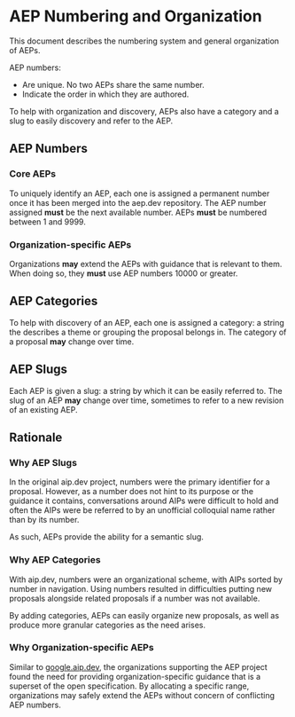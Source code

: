 # AEP Numbering and Organization

This document describes the numbering system and general organization of AEPs.

AEP numbers:

- Are unique. No two AEPs share the same number.
- Indicate the order in which they are authored.

To help with organization and discovery, AEPs also have a category and a slug
to easily discovery and refer to the AEP.

## AEP Numbers

### Core AEPs

To uniquely identify an AEP, each one is assigned a permanent number once it
has been merged into the aep.dev repository. The AEP number assigned **must**
be the next available number. AEPs **must** be numbered between 1 and 9999.

### Organization-specific AEPs

Organizations **may** extend the AEPs with guidance that is relevant to them.
When doing so, they **must** use AEP numbers 10000 or greater.

## AEP Categories

To help with discovery of an AEP, each one is assigned a category: a string the
describes a theme or grouping the proposal belongs in. The category of a
proposal **may** change over time.

## AEP Slugs

Each AEP is given a slug: a string by which it can be easily referred to. The
slug of an AEP **may** change over time, sometimes to refer to a new revision
of an existing AEP.

## Rationale

### Why AEP Slugs

In the original aip.dev project, numbers were the primary identifier for a
proposal. However, as a number does not hint to its purpose or the guidance it
contains, conversations around AIPs were difficult to hold and often the AIPs
were be referred to by an unofficial colloquial name rather than by its number.

As such, AEPs provide the ability for a semantic slug.

### Why AEP Categories

With aip.dev, numbers were an organizational scheme, with AIPs sorted by number
in navigation. Using numbers resulted in difficulties putting new proposals
alongside related proposals if a number was not available.

By adding categories, AEPs can easily organize new proposals, as well as
produce more granular categories as the need arises.

### Why Organization-specific AEPs

Similar to [google.aip.dev](google.aip.dev), the organizations supporting the
AEP project found the need for providing organization-specific guidance that is
a superset of the open specification. By allocating a specific range,
organizations may safely extend the AEPs without concern of conflicting AEP
numbers.
